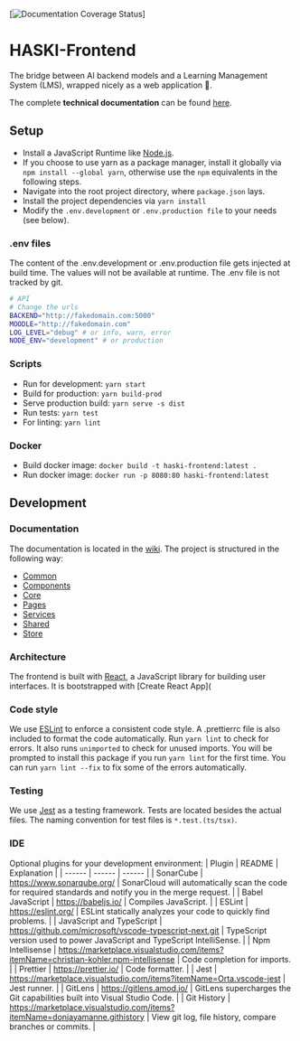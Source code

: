 [![Documentation Coverage Status](https://wiki.haski.app/coverage.svg)]

# HASKI-Frontend

The bridge between AI backend models and a Learning Management System (LMS), wrapped nicely as a web application 🎁.

The complete **technical documentation** can be found [here](https://wiki.haski.app).

## Setup

- Install a JavaScript Runtime like [Node.js](https://nodejs.org/).
- If you choose to use yarn as a package manager, install it globally via `npm install --global yarn`, otherwise use the `npm` equivalents in the following steps.
- Navigate into the root project directory, where `package.json` lays.
- Install the project dependencies via `yarn install`
- Modify the `.env.development` or `.env.production file` to your needs (see below).

### .env files

The content of the .env.development or .env.production file gets injected at build time. The values will not be available at runtime. The .env file is not tracked by git.

```sh
# API
# Change the urls
BACKEND="http://fakedomain.com:5000"
MOODLE="http://fakedomain.com"
LOG_LEVEL="debug" # or info, warn, error
NODE_ENV="development" # or production
```

### Scripts

- Run for development: `yarn start`
- Build for production: `yarn build-prod`
- Serve production build: `yarn serve -s dist`
- Run tests: `yarn test`
- For linting: `yarn lint`

### Docker

- Build docker image: `docker build -t haski-frontend:latest .`
- Run docker image: `docker run -p 8080:80 haski-frontend:latest`

## Development

### Documentation

The documentation is located in the [wiki](https://wiki.haski.app). The project is structured in the following way:

- [Common](https://wiki.haski.app/modules/common)
- [Components](https://wiki.haski.app/modules/components)
- [Core](https://wiki.haski.app/modules/core)
- [Pages](https://wiki.haski.app/modules/pages)
- [Services](https://wiki.haski.app/modules/services)
- [Shared](https://wiki.haski.app/modules/shared)
- [Store](https://wiki.haski.app/modules/store)

### Architecture

The frontend is built with [React](https://reactjs.org/), a JavaScript library for building user interfaces. It is bootstrapped with [Create React App](

### Code style

We use [ESLint](https://eslint.org/) to enforce a consistent code style. A .prettierrc file is also included to format the code automatically.
Run `yarn lint` to check for errors.
It also runs `unimported` to check for unused imports. You will be prompted to install this package if you run `yarn lint` for the first time. You can run `yarn lint --fix` to fix some of the errors automatically.

### Testing

We use [Jest](https://jestjs.io/) as a testing framework. Tests are located besides the actual files. The naming convention for test files is `*.test.(ts/tsx)`.

### IDE

Optional plugins for your development environment:
| Plugin | README | Explanation |
| ------ | ------ | ------ |
| SonarCube | https://www.sonarqube.org/ | SonarCloud will automatically scan the code for required standards and notify you in the merge request. |
| Babel JavaScript | https://babeljs.io/ | Compiles JavaScript. |
| ESLint | https://eslint.org/ | ESLint statically analyzes your code to quickly find problems. |
| JavaScript and TypeScript | https://github.com/microsoft/vscode-typescript-next.git | TypeScript version used to power JavaScript and TypeScript IntelliSense. |
| Npm Intellisense | https://marketplace.visualstudio.com/items?itemName=christian-kohler.npm-intellisense | Code completion for imports. |
| Prettier | https://prettier.io/ | Code formatter. |
| Jest | https://marketplace.visualstudio.com/items?itemName=Orta.vscode-jest | Jest runner. |
| GitLens | https://gitlens.amod.io/ | GitLens supercharges the Git capabilities built into Visual Studio Code. |
| Git History | https://marketplace.visualstudio.com/items?itemName=donjayamanne.githistory | View git log, file history, compare branches or commits. |
